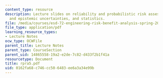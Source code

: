 ```yaml
---
content_type: resource
description: Lecture slides on reliability and probabilistic risk assessment, data
  and epistemic uncertainties, and statistics.
file: /media/courses/esd-72-engineering-risk-benefit-analysis-spring-2007/0162fa68c746cc506483ee6a3a34e99b_rpra5.pdf
file_type: application/pdf
learning_resource_types:
- Lecture Notes
ocw_type: OCWFile
parent_title: Lecture Notes
parent_type: CourseSection
parent_uid: 14865558-19a2-e2de-7c82-d433f2b1f41a
resourcetype: Document
title: rpra5.pdf
uid: 0162fa68-c746-cc50-6483-ee6a3a34e99b
---
```

